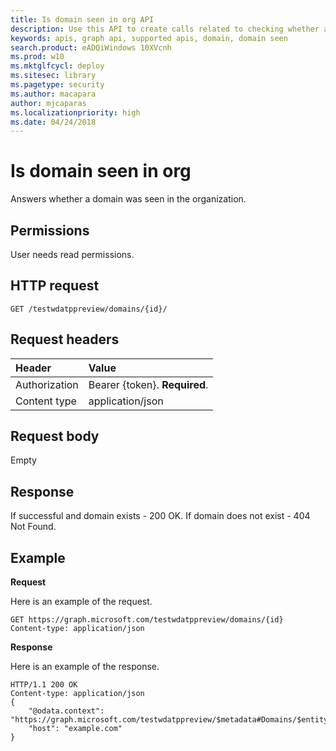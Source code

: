 ```yaml
---
title: Is domain seen in org API
description: Use this API to create calls related to checking whether a domain was seen in the organization.
keywords: apis, graph api, supported apis, domain, domain seen
search.product: eADQiWindows 10XVcnh
ms.prod: w10
ms.mktglfcycl: deploy
ms.sitesec: library
ms.pagetype: security
ms.author: macapara
author: mjcaparas
ms.localizationpriority: high
ms.date: 04/24/2018
---
```


# Is domain seen in org
Answers whether a domain was seen in the organization. 

## Permissions
User needs read permissions.

## HTTP request
```
GET /testwdatppreview/domains/{id}/
```

## Request headers

Header | Value 
:---|:---
Authorization | Bearer {token}. **Required**.
Content type | application/json


## Request body
Empty

## Response
If successful and domain exists - 200 OK.
If domain does not exist - 404 Not Found.


## Example

**Request**

Here is an example of the request.

```
GET https://graph.microsoft.com/testwdatppreview/domains/{id}
Content-type: application/json
```

**Response**

Here is an example of the response.


```
HTTP/1.1 200 OK
Content-type: application/json
{
    "@odata.context": "https://graph.microsoft.com/testwdatppreview/$metadata#Domains/$entity",
    "host": "example.com"
}
```
